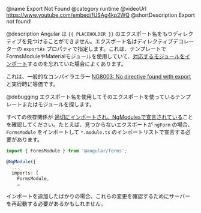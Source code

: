 @name Export Not Found
@category runtime
@videoUrl https://www.youtube.com/embed/fUSAg4kp2WQ
@shortDescription Export not found!

@description
Angular は `{{ PLACEHOLDER }}` のエクスポート名をもつディレクティブを見つけることができません。エクスポート名はディレクティブデコレーターの `exportAs` プロパティで指定します。これは、テンプレートでFormsModuleやMaterialモジュールを使用していて、[対応するモジュールをインポート](guide/sharing-ngmodules)するのを忘れていた場合によくあります。

<div class="alert is-helpful">

これは、一般的なコンパイラエラー [NG8003: No directive found with export](errors/NG8003) と実行時に等価です。

</div>

@debugging
エクスポート名を使用してそのエクスポートを使っているテンプレートまたはモジュールを探します。

すべての依存関係が [適切にインポートされ、NgModulesで宣言されている](guide/sharing-ngmodules)ことを確認してください。たとえば、見つからないエクスポートが `ngForm` の場合、`FormsModule` をインポートして `*.module.ts` のインポートリストで宣言する必要があります。

```typescript
import { FormsModule } from '@angular/forms';

@NgModule({
  ...
  imports: [
    FormsModule,
    …
```

インポートを追加したばかりの場合、これらの変更を確認するためにサーバーを再起動する必要があるかもしれません。


